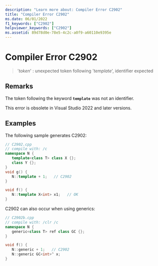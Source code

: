```yaml
---
description: "Learn more about: Compiler Error C2902"
title: "Compiler Error C2902"
ms.date: 06/01/2022
f1_keywords: ["C2902"]
helpviewer_keywords: ["C2902"]
ms.assetid: 89d78d0e-78e5-4c2c-a0f9-a60110e9395e
---
```

# Compiler Error C2902

> '*token*' : unexpected token following '*template*', identifier expected

## Remarks

The token following the keyword **`template`** was not an identifier.

This error is obsolete in Visual Studio 2022 and later versions.

## Examples

The following sample generates C2902:

```cpp
// C2902.cpp
// compile with: /c
namespace N {
   template<class T> class X {};
   class Y {};
}
void g() {
   N::template + 1;   // C2902
}

void f() {
   N::template X<int> x1;   // OK
}
```

C2902 can also occur when using generics:

```cpp
// C2902b.cpp
// compile with: /clr /c
namespace N {
   generic<class T> ref class GC {};
}

void f() {
   N::generic + 1;   // C2902
   N::generic GC<int>^ x;
}
```
